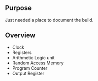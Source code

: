 ## Purpose
Just needed a place to document the build.


## Overview
- Clock
- Registers
- Arithmetic Logic unit
- Random Access Memory
- Program Counter
- Output Register